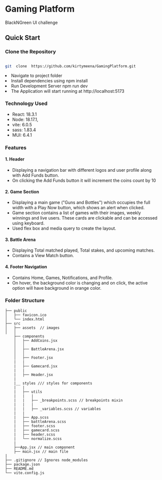
# Gaming Platform

BlackNGreen UI challenge

  

## Quick Start

  

### Clone the Repository

```bash

git  clone  https://github.com/kirtymeena/GamingPlatform.git

```

  

<li>Navigate to project folder</li>

<li>Install dependencies using npm install</li>

<li>Run Development Server npm run dev</li>

<li>The Application will start running at http://localhost:5173</li>

</ul>

### Technology Used
- React: 18.3.1 
- Node: 18.17.1,
- vite: 6.0.5
- sass: 1.83.4
- MUI: 6.4.1 

### Features
#### 1. Header
- Displaying a navigation bar with different logos and user profile along with Add Funds button.
- On clicking the Add Funds button it will increment the coins count by 10
#### 2. Game Section
- Displaying a main game ("Guns and Bottles") which occupies the full width with a Play Now button, which shows an alert when clicked.
- Game section contains a list of games with their images, weekly winnings and live users. These cards are clickable and can be accessed using keyboard.
- Used flex box and media query to create the layout. 

#### 3. Battle Arena
- Displaying Total matched played, Total stakes, and upcoming matches.
- Contains a View Match button.

#### 4. Footer Navigation
- Contains Home, Games, Notifications, and Profile.
- On hover, the background color is changing and on click, the active option will have background in orange color. 

### Folder Structure
```
├── public
│   ├── favicon.ico
│   └── index.html
├── src
│   ├── assets  // images
│   │   
    ├── components
    │   ├── AddCoins.jsx
    │   │  
    │   ├── BattleArena.jsx
    │   │   
    │   ├── Footer.jsx
    |   |
    |   ├── Gamecard.jsx  
    |   |
    |   ├── Header.jsx
    |
    |__ styles /// styles for components
    |   |
    |   ├── utils   
    |   |   |
    |   |   ├── _breakpoints.scss // breakpoints mixin
    |   |   |
    |   |   ├── _variables.scss // variables
    |   |   
    |   ├── App.scss
    |   ├── battleArena.scss
    |   ├── footer.scss
    |   ├── gamecard.scss
    |   ├── header.scss
    |   └── normalize.scss
    |   
    ├──App.jsx // main component
    ├── main.jsx // main file
|
├── .gitignore // Ignores node_modules 
├── package.json
├── README.md
└── vite.config.js



